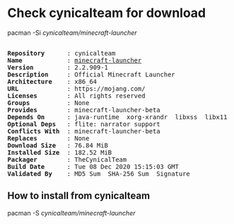 # Check cynicalteam for download

pacman -Si *cynicalteam/minecraft-launcher*

<div class="highlight"><pre class="highlight"><text>
<b>Repository</b>      : cynicalteam
<b>Name</b>            : <a href="../../x86_64/minecraft-launcher-2.2.909-1-x86_64.pkg.tar.zst">minecraft-launcher</a>
<b>Version</b>         : 2.2.909-1
<b>Description</b>     : Official Minecraft Launcher
<b>Architecture</b>    : x86_64
<b>URL</b>             : https://mojang.com/
<b>Licenses</b>        : All rights reserved
<b>Groups</b>          : None
<b>Provides</b>        : minecraft-launcher-beta
<b>Depends On</b>      : java-runtime  xorg-xrandr  libxss  libx11  libxcb  alsa-lib  gtk2  gtk3  libxtst  nss
<b>Optional Deps</b>   : flite: narrator support
<b>Conflicts With</b>  : minecraft-launcher-beta
<b>Replaces</b>        : None
<b>Download Size</b>   : 76.84 MiB
<b>Installed Size</b>  : 182.52 MiB
<b>Packager</b>        : TheCynicalTeam <wayne6324@gmail.com>
<b>Build Date</b>      : Tue 08 Dec 2020 15:15:03 GMT
<b>Validated By</b>    : MD5 Sum  SHA-256 Sum  Signature
</text></pre></div>

## How to install from cynicalteam

pacman -S *cynicalteam/minecraft-launcher*
